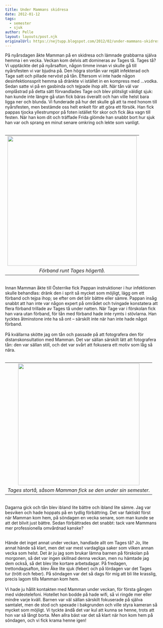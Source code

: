 ```yaml
---
title: Under Mammans skidresa
date: 2012-01-12
tags: 
  - semester
  - sjuk	
author: Pelle
layout: layouts/post.njk
originalUrl: https://nejtupp.blogspot.com/2012/02/under-mammans-skidresa.html
---
```


På nyårsdagen åkte Mamman på en skidresa och lämnade grabbarna själva hemma i en vecka. Veckan kom delvis att domineras av Tages tå. Tages tå? Vi upptäckte det på nyårsafton, någon timme innan vi skulle gå till nyårsfesten vi var bjudna på. Den högra stortån var rejält infekterad och Tage satt och pillade nervöst på tån. Eftersom vi inte hade någon desinfektionssprit hemma så dränkte vi istället in en kompress med ...vodka. Sedan satte vi på en gasbinda och tejpade ihop allt. När tån väl var omplåstrad på detta sätt förvandlades Tage och blev plötsligt väldigt sjuk: han kunde inte längre gå utan fick bäras överallt och han ville helst bara ligga ner och blunda. Vi funderade på hur det skulle gå att ta med honom till nyårsfesten, men bestämde oss helt enkelt för att göra ett försök. Han fick pappas tjocka yllestrumpor på foten istället för skor och fick åka vagn till festen. När han kom dit och träffade Frida glömde han snabbt bort hur sjuk han var och sprang en minut senare omkring och lekte som vanligt.<br><br><table align="center" cellpadding="0" cellspacing="0" class="tr-caption-container" style="margin-left: auto; margin-right: auto; text-align: center;"><tbody><tr><td style="text-align: center;"><img src="../../../../img/Tages+ta%CC%8A-_MG_0740.jpg" width="426"></td></tr><tr><td class="tr-caption" style="text-align: center;"><i>Förband runt Tages högertå.</i></td></tr></tbody></table><br>Innan Mamman åkte till Österrike fick Pappan instruktioner i hur infektionen skulle behandlas: dränk den i sprit så mycket som möjligt, lägg om ett förband och tejpa ihop; se efter om det blir bättre eller sämre. Pappan insåg snabbt att han inte var någon expert på området och tvingade konstatera att flera förband trillade av Tages tå under natten. När Tage var i förskolan fick han vara utan förband, för tån med förband hade inte rymts i stövlarna. Han tycktes åtminstone inte ha så ont – särskilt inte när han inte hade något förband.<br><br>På kvällarna skötte jag om tån och passade på att fotografera den för distanskonsultation med Mamman. Det var sällan särskilt lätt att fotografera tån: den var sällan still, och det var svårt att fokusera ett motiv som låg så nära.<br><br><table align="center" cellpadding="0" cellspacing="0" class="tr-caption-container" style="margin-left: auto; margin-right: auto; text-align: center;"><tbody><tr><td style="text-align: center;"><img src="../../../../img/collage.png" width="400"></td></tr><tr><td class="tr-caption" style="text-align: center;"><i>Tages stortå, såsom Mamman fick se den under sin semester.</i></td></tr></tbody></table><br>Dagarna gick och tån blev ibland lite bättre och ibland lite sämre. Jag var besviken och hade hoppats på en tydlig förbättring. Det var faktiskt först när Mamman kom hem, på söndagen en vecka senare, som man kunde se att det blivit just bättre. Sedan förbättrades det snabbt: tack vare Mammans mer professionella omvårdnad kanske?<br><div class="separator" style="clear: both; text-align: center;"><br></div>Hände det inget annat under veckan, handlade allt om Tages tå? Jo, lite annat hände så klart, men det var mest vardagliga saker som vilken annan vecka som helst. Det är ju jag som brukar lämna barnen på förskolan på morgonen, så det var ingen skillnad denna veckan, men nu hämtade jag dem också, så det blev lite kortare arbetsdagar. På fredagen, trettondagsafton, blev Åke lite sjuk (feber) och på lördagen var det Tages tur (trött och feber). På söndagen var det så dags för mig att bli lite krasslig, precis lagom tills Mamman kom hem.<br><br>Vi hade ju hållit kontakten med Mamman under veckan, för första gången med videotelefoni. Hotellet hon bodde på hade wifi, så vi ringde mer eller mindre varje kväll. Barnen var väl sällan särskilt fokuserade på själva samtalet, men de stod och spexade i bakgrunden och ville styra kameran så mycket som möjligt. Vi tyckte ändå det var kul att kunna se henne, trots att hon var så långt borta. Men allra bäst var det så klart när hon kom hem på söndagen, och vi fick krama henne igen!
<!-- no comments on this post -->